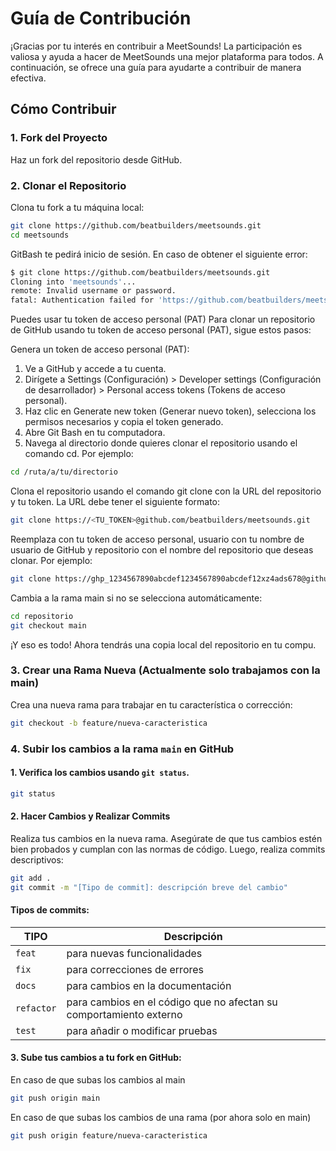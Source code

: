 # Guía de Contribución
¡Gracias por tu interés en contribuir a MeetSounds! La participación es valiosa y ayuda a hacer de MeetSounds una mejor plataforma para todos. A continuación, se ofrece una guía para ayudarte a contribuir de manera efectiva.

## Cómo Contribuir
### 1. Fork del Proyecto
Haz un fork del repositorio desde GitHub.

### 2. Clonar el Repositorio
Clona tu fork a tu máquina local:

```bash
git clone https://github.com/beatbuilders/meetsounds.git
cd meetsounds
```
GitBash te pedirá inicio de sesión. En caso de obtener el siguiente error:
```bash
$ git clone https://github.com/beatbuilders/meetsounds.git
Cloning into 'meetsounds'...
remote: Invalid username or password.
fatal: Authentication failed for 'https://github.com/beatbuilders/meetsounds.git/'
```
Puedes usar tu token de acceso personal (PAT)
Para clonar un repositorio de GitHub usando tu token de acceso personal (PAT), sigue estos pasos:

Genera un token de acceso personal (PAT):
1. Ve a GitHub y accede a tu cuenta.
2. Dirígete a Settings (Configuración) > Developer settings (Configuración de desarrollador) > Personal access tokens (Tokens de acceso personal).
3. Haz clic en Generate new token (Generar nuevo token), selecciona los permisos necesarios y copia el token generado.
4. Abre Git Bash en tu computadora.
5. Navega al directorio donde quieres clonar el repositorio usando el comando cd. Por ejemplo:
```bash
cd /ruta/a/tu/directorio
```

Clona el repositorio usando el comando git clone con la URL del repositorio y tu token. La URL debe tener el siguiente formato:
```bash
git clone https://<TU_TOKEN>@github.com/beatbuilders/meetsounds.git
```
Reemplaza <TOKEN> con tu token de acceso personal, usuario con tu nombre de usuario de GitHub y repositorio con el nombre del repositorio que deseas clonar.
Por ejemplo:
```bash
git clone https://ghp_1234567890abcdef1234567890abcdef12xz4ads678@github.com/beatbuilders/meetsounds.git
```

Cambia a la rama main si no se selecciona automáticamente:
```bash
cd repositorio
git checkout main
```
¡Y eso es todo! Ahora tendrás una copia local del repositorio en tu compu.

### 3. Crear una Rama Nueva (Actualmente solo trabajamos con la main)
Crea una nueva rama para trabajar en tu característica o corrección:
```bash
git checkout -b feature/nueva-caracteristica
```
### 4. Subir los cambios a la rama `main` en GitHub
#### 1. Verifica los cambios usando `git status`.
```bash
git status
```
#### 2. Hacer Cambios y Realizar Commits
Realiza tus cambios en la nueva rama. Asegúrate de que tus cambios estén bien probados y cumplan con las normas de código. Luego, realiza commits descriptivos:
```bash
git add .
git commit -m "[Tipo de commit]: descripción breve del cambio"
```
#### Tipos de commits:
| TIPO | Descripción |
|----------|----------|
| `feat` |  para nuevas funcionalidades |
| `fix` | para correcciones de errores |
| `docs` | para cambios en la documentación |
| `refactor` | para cambios en el código que no afectan su comportamiento externo |
| `test` | para añadir o modificar pruebas |

#### 3. Sube tus cambios a tu fork en GitHub:
En caso de que subas los cambios al main
```bash
git push origin main 
```
En caso de que subas los cambios de una rama (por ahora solo en main)
```bash
git push origin feature/nueva-caracteristica
```
